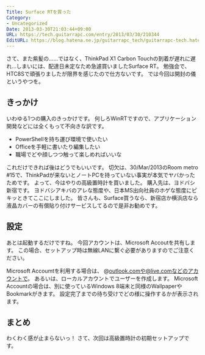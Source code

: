 ```yaml
---
Title: Surface RTを買った
Category:
- Uncategorized
Date: 2013-03-30T21:03:44+09:00
URL: https://tech.guitarrapc.com/entry/2013/03/30/210344
EditURL: https://blog.hatena.ne.jp/guitarrapc_tech/guitarrapc-tech.hatenablog.com/atom/entry/6802418398340424026
---
```



さて、また紫髪の……ではなく、ThinkPad X1 Carbon Touchの到着が遅れに遅れ…しまいには、配達日未定なため急遽買いましたSurface RT。
勉強会で、HTC8Sで頑張りましたが限界を感じたので仕方ないです。 では今回は開封の儀というやつを。

## きっかけ

いわゆる1つの購入のきっかけです。 何しろWinRTですので、アプリケーション開発などには全くもって不向きな訳です。

- PowerShellを持ち運び環境で使いたい
- Officeを手軽に書いたり編集したい
- 職場でどや顔しつつ触って楽しめればいいな


これだけできれば後はどうでもいいです。 切欠は、30/Mar/2013のRoom metro #15で、ThinkPadが来ないとノートPCを持っていない事実が本気でヤバかったためです。 よって、今はやりの高級置時計を買いました。 購入先は、ヨドバシ新宿です。 ヨドバシアキバのアレな態度や、日本MS出向社員のホゲな態度にピキッときてここにしました。 皆さんも、Surface買うなら、新宿店か横浜店なら液晶カバーの有償貼り付けサービスしてるので是非お勧めです。

## 設定

あとは起動するだけですね。 今回アカウントは、Microsoft Accoutを共有します。 この場合、セットアップ時は無線LANに繋ぐ必要がありますのでご注意ください。

Microsoft Accoumtを利用する場合は、 @outlook.comや@live.comなどのアカウントで。 あるいは、ローカルアカウントでユーザーを作成します。
Microsoft Accountの場合は、別に使っているWindows 8端末と同様のWallpaperやBookmarkがきます。
設定完了までの待ち受けでどの様に操作するかが表示されます。

## まとめ
わくわく感が止まらないっ！ さて、次回は高級置時計の初期セットアップです。

